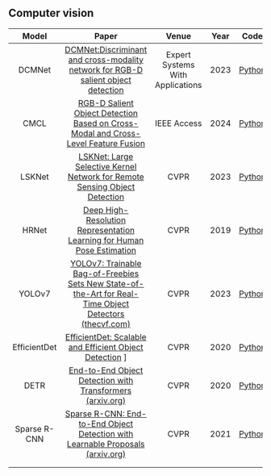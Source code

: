 
## Computer vision

|    Model     |                            Paper                             | Venue | Year |                             Code                             | Time       |
| :----------: | :----------------------------------------------------------: | :---: | :--: | :----------------------------------------------------------: | ---------- |
|    DCMNet    | [ DCMNet:Discriminant and cross-modality network for RGB-D salient object detection](https://www.sciencedirect.com/science/article/pii/S0957417422020656) | Expert Systems With Applications | 2023 |        [Python]( https://github.com/open-mmlab/mmrotate/blob/main/configs/oriented_reppoints/README.md)        | 2024.05.28 |
|    CMCL    | [RGB-D Salient Object Detection Based on Cross-Modal and Cross-Level Feature Fusion](https://ieeexplore.ieee.org/stamp/stamp.jsp?tp=&arnumber=10478464) | IEEE Access  | 2024 |        [Python](https://github.com/WongKinYiu/yolov9)        | 2024.05.28 |
|    LSKNet    | [LSKNet: Large Selective Kernel Network for Remote Sensing Object Detection](https://arxiv.org/pdf/2303.09030.pdf)| CVPR  | 2023 |       [Python](https://github.com/zcablii/LSKNet)       | 2024.05.10 |
|    HRNet    | [Deep High-Resolution Representation Learning for Human Pose Estimation](https://arxiv.org/abs/1902.09212)| CVPR  | 2019 |       [Python](https://github.com/leoxiaobin/deep-high-resolution-net.pytorch)       | 2024.05.01 |
|    YOLOv7    | [YOLOv7: Trainable Bag-of-Freebies Sets New State-of-the-Art for Real-Time Object Detectors (thecvf.com)](https://openaccess.thecvf.com/content/CVPR2023/papers/Wang_YOLOv7_Trainable_Bag-of-Freebies_Sets_New_State-of-the-Art_for_Real-Time_Object_Detectors_CVPR_2023_paper.pdf) | CVPR  | 2023 |       [Python](https://github.com/WongKinYiu/yolov7)       | 2024.05.01 |
| EfficientDet |  [EfficientDet: Scalable and Efficient Object Detection](https://arxiv.org/pdf/1911.09070) ] | CVPR  | 2020 | [Python](https://github.com/google/automl/tree/master/efficientdet) | 2024.05.1 |
|     DETR     | [ End-to-End Object Detection with Transformers (arxiv.org)](https://arxiv.org/abs/2005.12872) | CVPR  | 2020 |      [Python](https://github.com/facebookresearch/detr)      | 2024.05.1 |
| Sparse R-CNN | [ Sparse R-CNN: End-to-End Object Detection with Learnable Proposals (arxiv.org)](https://arxiv.org/abs/2011.12450) | CVPR  | 2021 |      [Python](https://github.com/PeizeSun/SparseR-CNN)       | 2024.05.1 |
|              |                                                              |       |      |                                                              |            |
|              |                                                              |       |      |                                                              |            |
